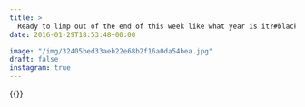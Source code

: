 ```yaml
---
title: >
  Ready to limp out of the end of this week like what year is it?#blackandwhite #vsco #vscocam 
date: 2016-01-29T18:53:48+00:00

image: "/img/32405bed33aeb22e68b2f16a0da54bea.jpg"
draft: false
instagram: true
---
```


{{<photo src="/img/32405bed33aeb22e68b2f16a0da54bea.jpg">}}
